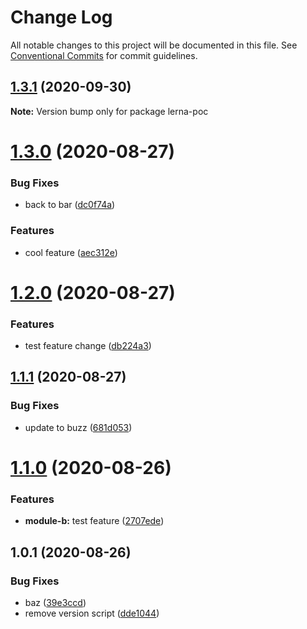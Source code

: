 # Change Log

All notable changes to this project will be documented in this file.
See [Conventional Commits](https://conventionalcommits.org) for commit guidelines.

## [1.3.1](https://github.com/ianlamb/lerna-poc/compare/v1.3.0...v1.3.1) (2020-09-30)

**Note:** Version bump only for package lerna-poc





# [1.3.0](https://github.com/ianlamb/lerna-poc/compare/v1.2.0...v1.3.0) (2020-08-27)


### Bug Fixes

* back to bar ([dc0f74a](https://github.com/ianlamb/lerna-poc/commit/dc0f74a3fb9abeece12060548adc44d9b83c1281))


### Features

* cool feature ([aec312e](https://github.com/ianlamb/lerna-poc/commit/aec312e904af9573a1abb131e8e9673e92342cf8))






# [1.2.0](https://github.com/ianlamb/lerna-poc/compare/v1.1.1...v1.2.0) (2020-08-27)


### Features

* test feature change ([db224a3](https://github.com/ianlamb/lerna-poc/commit/db224a30975abf2f864f0f3402cf97638ac8b1f7))





## [1.1.1](https://github.com/ianlamb/lerna-poc/compare/v1.1.0...v1.1.1) (2020-08-27)


### Bug Fixes

* update to buzz ([681d053](https://github.com/ianlamb/lerna-poc/commit/681d053923016cfc8a06b75398de42a35dfd3f2e))






# [1.1.0](https://github.com/ianlamb/lerna-poc/compare/v1.0.1...v1.1.0) (2020-08-26)


### Features

* **module-b:** test feature ([2707ede](https://github.com/ianlamb/lerna-poc/commit/2707ede363f104383dc2993a1fac723cef5dc2f4))





## 1.0.1 (2020-08-26)


### Bug Fixes

* baz ([39e3ccd](https://github.com/ianlamb/lerna-poc/commit/39e3ccd628487dd0af8ccf00c5b6e718d112a26e))
* remove version script ([dde1044](https://github.com/ianlamb/lerna-poc/commit/dde1044d6ee470a5ff01eafc0f05b41f1ce095f1))

